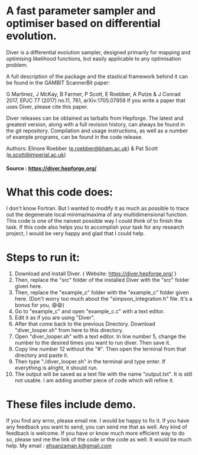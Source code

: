 # A fast parameter sampler and optimiser based on differential evolution. 
Diver is a differential evolution sampler, designed primarily for mapping and optimising likelihood functions, but easily applicable to any optimisation problem.

A full description of the package and the stastical framework behind it can be found in the GAMBIT ScannerBit paper:

G Martinez, J McKay, B Farmer, P Scott, E Roebber, A Putze & J Conrad 2017, EPJC 77 (2017) no.11, 761, arXiv:1705.07959
If you write a paper that uses Diver, please cite this paper.

Diver releases can be obtained as tarballs from Hepforge. The latest and greatest version, along with a full revision history, can always be found in the git repository. Compilation and usage instructions, as well as a number of example programs, can be found in the code release.

Authors: Elinore Roebber (e.roebber@bham.ac.uk) & Pat Scott (p.scott@imperial.ac.uk)
#### Source : https://diver.hepforge.org/

# What this code does:
I don't know Fortran. But I wanted to modify it as much as possible to trace out the degenerate local minima/maxima of any multidimensional function. This code is one of the naivest possible way I could think of to finish the task. If this code also helps you to accomplish your task for any research project, I would be very happy and glad that I could help.

# Steps to run it:
  1. Download and install Diver. ( Website: https://diver.hepforge.org/ )
  2. Then, replace the "src" folder of the installed Diver with the "src" folder given here.
  3. Then, replace the "example_c" folder with the "example_c" folder given here. (Don't worry too much about the "simpson_integration.h" file. It's a bonus for you, 😄😄)
  4. Go to "example_c" and open "example_c.c" with a text editor.
  5. Edit it as if you are using "Diver".
  6. After that come back to the previous Directory. Download "diver_looper.sh" from here to this directory.
  7. Open "diver_looper.sh" with a text editor. In line number 5, change the number to the desired times you want to run diver. Then save it.
  8. Copy line number 12 without the "#". Then open the terminal from that directory and paste it.
  9. Then type "./diver_looper.sh" in the terminal and type enter. If everything is alright, it should run.
  10. The output will be saved as a text file with the name "output.txt". It is still not usable. I am adding another piece of code which will refine it.
# These files include demo.
  If you find any error, please email me. I would be happy to fix it. If you have any feedback you want to send, you can send me that as well. Any kind of feedback is welcome. If you have or know much more efficient way to do so, please sed me the link of the code or the code as well. It would be much help.
  My email : ehsanzaman.k@gmail.com
